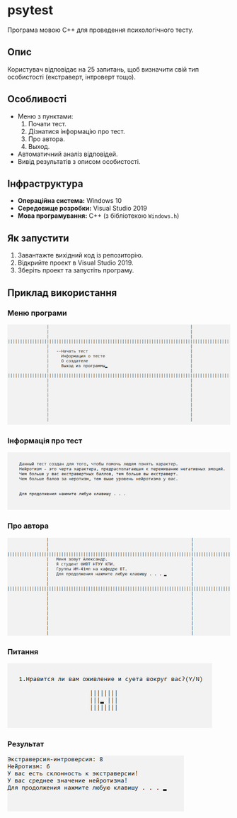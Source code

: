 # psytest
Програма мовою C++ для проведення психологічного тесту.

## Опис
Користувач відповідає на 25 запитань, щоб визначити свій тип особистості (екстраверт, інтроверт тощо).

## Особливості
- Меню з пунктами:
  1. Почати тест.
  2. Дізнатися інформацію про тест.
  3. Про автора.
  4. Выход.
- Автоматичний аналіз відповідей.
- Вивід результатів з описом особистості.

## Інфраструктура
- **Операційна система:** Windows 10
- **Середовище розробки:** Visual Studio 2019
- **Мова програмування:** C++ (з бібліотекою `Windows.h`)

## Як запустити
1. Завантажте вихідний код із репозиторію.
2. Відкрийте проект в Visual Studio 2019.
3. Зберіть проект та запустіть програму.

## Приклад використання
### Меню програми
![Menu Screenshot](images/photo_2025-01-01_23-51-30.jpg)

### Інформація про тест
![Question Screenshot](images/photo_2025-01-01_23-53-55.jpg)

### Про автора
![Question Screenshot](images/photo_2025-01-01_23-54-22.jpg)

### Питання
![Question Screenshot](images/photo_2025-01-01_23-58-23.jpg)

### Результат
![Results Screenshot](images/photo_2025-01-01_23-55-57.jpg)

